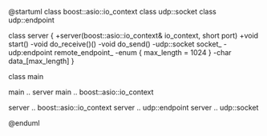 @startuml
class boost::asio::io_context
class udp::socket
class udp::endpoint

class server {
  +server(boost::asio::io_context& io_context, short port)
  +void start()
  -void do_receive()()
  -void do_send()
  -udp::socket socket_
  -udp:endpoint remote_endpoint_
  -enum { max_length = 1024 }
  -char data_[max_length]
}

class main

main .. server
main .. boost::asio::io_context

server .. boost::asio::io_context
server .. udp::endpoint
server .. udp::socket

@enduml

